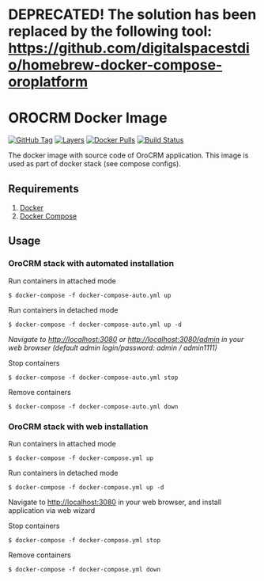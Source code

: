 # DEPRECATED! The solution has been replaced by the following tool: https://github.com/digitalspacestdio/homebrew-docker-compose-oroplatform

# OROCRM Docker Image
[![GitHub Tag](https://img.shields.io/github/tag/djocker/orocrm.svg?maxAge=3600)](https://hub.docker.com/r/djocker/orocrm/tags/) 
[![Layers](https://images.microbadger.com/badges/image/djocker/orocrm.svg?maxAge=3600)](https://microbadger.com/images/djocker/orocrm "Get your own image badge on microbadger.com") 
[![Docker Pulls](https://img.shields.io/docker/pulls/djocker/orocrm.svg?maxAge=3600)](https://hub.docker.com/r/djocker/orocrm/) 
[![Build Status](https://travis-ci.org/djocker/orocrm.svg?branch=master)](https://travis-ci.org/djocker/orocrm)

The docker image with source code of OroCRM application.
This image is used as part of docker stack (see compose configs).

## Requirements

1. [Docker](https://www.docker.com/)
2. [Docker Compose](http://docs.docker.com/compose)

## Usage

### OroCRM stack with automated installation

Run containers in attached mode

```
$ docker-compose -f docker-compose-auto.yml up
```

Run containers in detached mode

```
$ docker-compose -f docker-compose-auto.yml up -d
```

_Navigate to [http://localhost:3080](http://localhost:3080) or [http://localhost:3080/admin](http://localhost/admin:3080) in your web browser (default admin login/password: admin / admin1111)_

Stop containers

```
$ docker-compose -f docker-compose-auto.yml stop
```

Remove containers

```
$ docker-compose -f docker-compose-auto.yml down
```

### OroCRM stack with web installation

Run containers in attached mode

```
$ docker-compose -f docker-compose.yml up
```

Run containers in detached mode

```
$ docker-compose -f docker-compose.yml up -d
```

Navigate to [http://localhost:3080](http://localhost:3080) in your web browser, and install application via web wizard

Stop containers

```
$ docker-compose -f docker-compose.yml stop
```

Remove containers

```
$ docker-compose -f docker-compose.yml down
```
